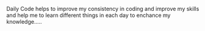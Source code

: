 Daily Code helps to improve my consistency in coding and improve my skills and help me to learn different things in each day to enchance my knowledge.....
